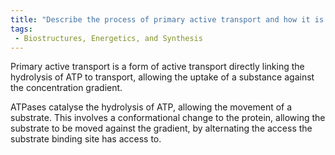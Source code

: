 ```yaml
---
title: "Describe the process of primary active transport and how it is powered by ATPases."
tags:
 - Biostructures, Energetics, and Synthesis
---
```

Primary active transport is a form of active transport directly linking the hydrolysis of ATP to transport, allowing the uptake of a substance against the concentration gradient. 

ATPases catalyse the hydrolysis of ATP, allowing the movement of a substrate. This involves a conformational change to the protein, allowing the substrate to be moved against the gradient, by alternating the access the substrate binding site has access to. 
